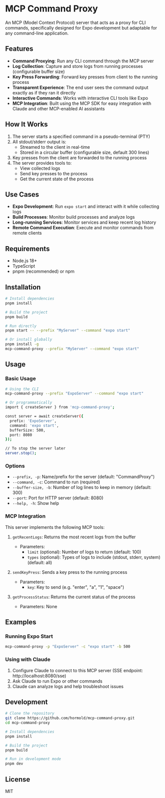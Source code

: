 # MCP Command Proxy

An MCP (Model Context Protocol) server that acts as a proxy for CLI commands, specifically designed for Expo development but adaptable for any command-line application.

## Features

- **Command Proxying**: Run any CLI command through the MCP server
- **Log Collection**: Capture and store logs from running processes (configurable buffer size)
- **Key Press Forwarding**: Forward key presses from client to the running process
- **Transparent Experience**: The end user sees the command output exactly as if they ran it directly
- **Interactive Commands**: Works with interactive CLI tools like Expo
- **MCP Integration**: Built using the MCP SDK for easy integration with Claude and other MCP-enabled AI assistants

## How It Works

1. The server starts a specified command in a pseudo-terminal (PTY)
2. All stdout/stderr output is:
   - Streamed to the client in real-time
   - Stored in a circular buffer (configurable size, default 300 lines)
3. Key presses from the client are forwarded to the running process
4. The server provides tools to:
   - View collected logs
   - Send key presses to the process
   - Get the current state of the process

## Use Cases

- **Expo Development**: Run `expo start` and interact with it while collecting logs
- **Build Processes**: Monitor build processes and analyze logs
- **Long-running Services**: Monitor services and keep recent log history
- **Remote Command Execution**: Execute and monitor commands from remote clients

## Requirements

- Node.js 18+ 
- TypeScript
- pnpm (recommended) or npm

## Installation

```bash
# Install dependencies
pnpm install

# Build the project
pnpm build

# Run directly
pnpm start -- --prefix "MyServer" --command "expo start"

# Or install globally
pnpm install -g
mcp-command-proxy --prefix "MyServer" --command "expo start"
```

## Usage

### Basic Usage

```bash
# Using the CLI
mcp-command-proxy --prefix "ExpoServer" --command "expo start"

# Or programmatically
import { createServer } from 'mcp-command-proxy';

const server = await createServer({
  prefix: 'ExpoServer',
  command: 'expo start',
  bufferSize: 500,
  port: 8080
});

// To stop the server later
server.stop();
```

### Options

- `--prefix, -p`: Name/prefix for the server (default: "CommandProxy")
- `--command, -c`: Command to run (required)
- `--buffer-size, -b`: Number of log lines to keep in memory (default: 300)
- `--port`: Port for HTTP server (default: 8080)
- `--help, -h`: Show help

### MCP Integration

This server implements the following MCP tools:

1. `getRecentLogs`: Returns the most recent logs from the buffer
   - Parameters: 
     - `limit` (optional): Number of logs to return (default: 100)
     - `types` (optional): Types of logs to include (stdout, stderr, system) (default: all)

2. `sendKeyPress`: Sends a key press to the running process
   - Parameters:
     - `key`: Key to send (e.g. "enter", "a", "1", "space")

3. `getProcessStatus`: Returns the current status of the process
   - Parameters: None

## Examples

### Running Expo Start

```bash
mcp-command-proxy -p "ExpoServer" -c "expo start" -b 500
```

### Using with Claude

1. Configure Claude to connect to this MCP server (SSE endpoint: http://localhost:8080/sse)
2. Ask Claude to run Expo or other commands
3. Claude can analyze logs and help troubleshoot issues

## Development

```bash
# Clone the repository
git clone https://github.com/hormold/mcp-command-proxy.git
cd mcp-command-proxy

# Install dependencies
pnpm install

# Build the project
pnpm build

# Run in development mode
pnpm dev
```

## License

MIT 